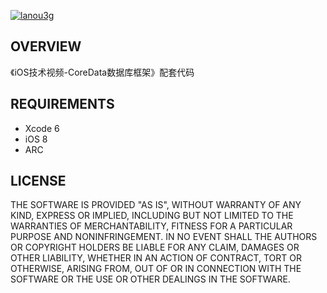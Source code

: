 [![lanou3g](http://i3.tietuku.com/049d59773a6a08f5.jpg)](http://lanou3g.com)

## OVERVIEW

《iOS技术视频-CoreData数据库框架》配套代码

## REQUIREMENTS

* Xcode 6
* iOS 8
* ARC

## LICENSE

THE SOFTWARE IS PROVIDED "AS IS", WITHOUT WARRANTY OF ANY KIND, EXPRESS OR
IMPLIED, INCLUDING BUT NOT LIMITED TO THE WARRANTIES OF MERCHANTABILITY,
FITNESS FOR A PARTICULAR PURPOSE AND NONINFRINGEMENT. IN NO EVENT SHALL THE
AUTHORS OR COPYRIGHT HOLDERS BE LIABLE FOR ANY CLAIM, DAMAGES OR OTHER
LIABILITY, WHETHER IN AN ACTION OF CONTRACT, TORT OR OTHERWISE, ARISING FROM,
OUT OF OR IN CONNECTION WITH THE SOFTWARE OR THE USE OR OTHER DEALINGS IN
THE SOFTWARE.
